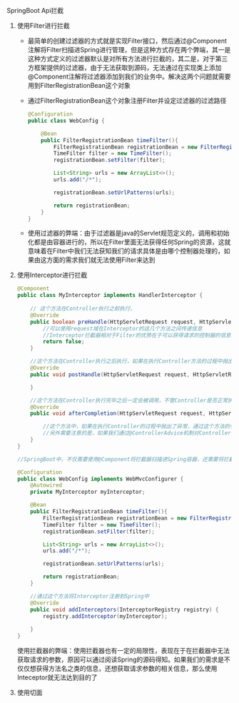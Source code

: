 SpringBoot Api拦截

1. 使用Filter进行拦截

   * 最简单的创建过滤器的方式就是实现Filter接口，然后通过@Component注解将Filter扫描进Spring进行管理，但是这种方式存在两个弊端，其一是这种方式定义的过滤器默认是对所有方法进行拦截的，其二是，对于第三方框架提供的过滤器，由于无法获取到源码，无法通过在实现类上添加@Component注解将过滤器添加到我们的业务中。解决这两个问题就需要用到FilterRegistrationBean这个对象

   * 通过FilterRegistrationBean这个对象注册Filter并设定过滤器的过滤路径

     ```java
     @Configuration
     public class WebConfig {
     
         @Bean
         public FilterRegistrationBean timeFilter(){
             FilterRegistrationBean registrationBean = new FilterRegistrationBean();
             TimeFilter filter = new TimeFilter();
             registrationBean.setFilter(filter);
     
             List<String> urls = new ArrayList<>();
             urls.add("/*");
     
             registrationBean.setUrlPatterns(urls);
     
             return registrationBean;
         }
     }
     
     ```

   * 使用过滤器的弊端：由于过滤器是java的Servlet规范定义的，调用和初始化都是由容器进行的，所以在Filter里面无法获得任何Spring的资源，这就意味着在Filter中我们无法获知我们的请求具体是由哪个控制器处理的，如果由这方面的需求我们就无法使用Filter来达到 

2. 使用Interceptor进行拦截

   ```java
   @Component
   public class MyInterceptor implements HandlerInterceptor {
       
       // 这个方法在Controller执行之前执行， 
       @Override
       public boolean preHandle(HttpServletRequest request, HttpServletResponse response, Object handler) throws Exception {
           //可以使用request域在Interceptor的这几个方法之间传递信息
           //Interceptor拦截器相对于Filter的优势在于可以获得请求的控制器的信息（方法名等信息，但是不包括请求参数），这部分信息被保存在handler（类型是 HandlerMethod）这个属性中
           return false;
       }
   
       //这个方法在Controller执行之后执行，如果在执行Controller方法的过程中抛出异常或者preHandler方法的返回值为false，这个方法不会执行
       @Override
       public void postHandle(HttpServletRequest request, HttpServletResponse response, Object handler, ModelAndView modelAndView) throws Exception {
   
       }
   
       //这个方法在Controller执行完毕之后一定会被调用，不管Controller是否正常执行
       @Override
       public void afterCompletion(HttpServletRequest request, HttpServletResponse response, Object handler, Exception ex) throws Exception {
   
           //这个方法中，如果在执行Controller的过程中抛出了异常，通过这个方法的参数Exception可以获取到异常的信息，如果Controller正常执行，Exception为空
           //另外需要注意的是，如果我们通过@ControllerAdvice机制对Controller抛出来的异常进行了处理，那么在这个方法中是获取不到异常信息的
       }
   }
   
   //SpringBoot中，不仅需要使用@Component将拦截器扫描进Spring容器，还需要将拦截器注册到Spring中，在Spring2.0之前是在WebMvcConfigurerAdpter 的实现类中进行注册，Spring2.0之后需要实现的类是WebMvcConfigurer，同时重写addInterceptor(InterceptorRegistry registry)方法
   ```

   ```java
   @Configuration
   public class WebConfig implements WebMvcConfigurer {
       @Autowired
       private MyInterceptor myInterceptor;
   
       @Bean
       public FilterRegistrationBean timeFilter(){
           FilterRegistrationBean registrationBean = new FilterRegistrationBean();
           TimeFilter filter = new TimeFilter();
           registrationBean.setFilter(filter);
   
           List<String> urls = new ArrayList<>();
           urls.add("/*");
   
           registrationBean.setUrlPatterns(urls);
   
           return registrationBean;
       }
   
       //通过这个方法将Interceptor注册到Spring中
       @Override
       public void addInterceptors(InterceptorRegistry registry) {
           registry.addInterceptor(myInterceptor);
           
       }
   }
   ```

   使用拦截器的弊端：使用拦截器也有一定的局限性，表现在于在拦截器中无法获取请求的参数，原因可以通过阅读Spring的源码得知。如果我们的需求是不仅仅想获得方法名之类的信息，还想获取请求参数的相关信息，那么使用Inteceptor就无法达到目的了

3. 使用切面